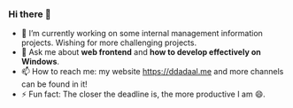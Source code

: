 ### Hi there 👋

- 🔭 I’m currently working on some internal management information projects. Wishing for more challenging projects.
- 💬 Ask me about **web frontend** and **how to develop effectively on Windows**.
- 📫 How to reach me: my website https://ddadaal.me and more channels can be found in it!
- ⚡ Fun fact: The closer the deadline is, the more productive I am 😄️.
